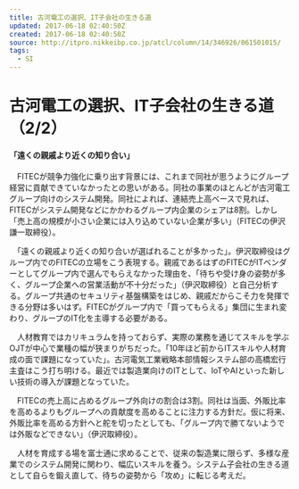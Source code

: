 ```yaml
---
title: 古河電工の選択、IT子会社の生きる道
updated: 2017-06-18 02:40:50Z
created: 2017-06-18 02:40:50Z
source: http://itpro.nikkeibp.co.jp/atcl/column/14/346926/061501015/
tags:
  - SI
---
```


#  古河電工の選択、IT子会社の生きる道 （2/2）

#### 「遠くの親戚より近くの知り合い」

　FITECが競争力強化に乗り出す背景には、これまで同社が思うようにグループ経営に貢献できていなかったとの思いがある。同社の事業のほとんどが古河電工グループ向けのシステム開発。同社によれば、連結売上高ベースで見れば、FITECがシステム開発などにかかわるグループ内企業のシェアは8割。しかし「売上高の規模が小さい企業には入り込めていない企業が多い」（FITECの伊沢謙一取締役）。

　「遠くの親戚より近くの知り合いが選ばれることが多かった」。伊沢取締役はグループ内でのFITECの立場をこう表現する。親戚であるはずのFITECがITベンダーとしてグループ内で選んでもらえなかった理由を、「待ちや受け身の姿勢が多く、グループ企業への営業活動が不十分だった」（伊沢取締役）と自己分析する。グループ共通のセキュリティ基盤構築をはじめ、親戚だからこそ力を発揮できる分野は多いはず。FITECがグループ内で「買ってもらえる」集団に生まれ変わり、グループのIT化を主導する必要がある。

　人材教育ではカリキュラムを持っておらず、実際の業務を通じてスキルを学ぶOJTが中心で業種の幅が狭まりがちだった。「10年ほど前からITスキルや人材育成の面で課題になっていた」。古河電気工業戦略本部情報システム部の高橋宏行主査はこう打ち明ける。最近では製造業向けのITとして、IoTやAIといった新しい技術の導入が課題となっていた。

　FITECの売上高に占めるグループ外向けの割合は3割。同社は当面、外販比率を高めるよりもグループへの貢献度を高めることに注力する方針だ。仮に将来、外販比率を高める方針へと舵を切ったとしても、「グループ内で勝てないようでは外販などできない」（伊沢取締役）。

　人材を育成する場を富士通に求めることで、従来の製造業に限らず、多様な産業でのシステム開発に関わり、幅広いスキルを養う。システム子会社の生きる道として自らを鍛え直して、待ちの姿勢から「攻め」に転じる考えだ。